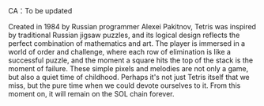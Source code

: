 CA：To be updated

Created in 1984 by Russian programmer Alexei Pakitnov, Tetris was inspired by traditional Russian jigsaw puzzles, and its logical design reflects the perfect combination of mathematics and art. 
The player is immersed in a world of order and challenge, where each row of elimination is like a successful puzzle, and the moment a square hits the top of the stack is the moment of failure.
These simple pixels and melodies are not only a game, but also a quiet time of childhood. 
Perhaps it's not just Tetris itself that we miss, but the pure time when we could devote ourselves to it.
From this moment on, it will remain on the SOL chain forever.
